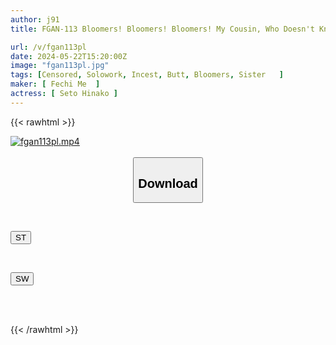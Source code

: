 ```yaml
---
author: j91
title: FGAN-113 Bloomers! Bloomers! Bloomers! My Cousin, Who Doesn't Know Anything About Bloomers, Is Staying At My House As A Bloomer Maniac For A Week! Of Course, She Wears Bloomers As Her Loungewear And Gets To See Them Live Every Day! We Even Move Her Bloomers Aside And Have Forbidden Incestuous Bloomer Sex! Seto Hinako

url: /v/fgan113pl
date: 2024-05-22T15:20:00Z
image: "fgan113pl.jpg"
tags: [Censored, Solowork, Incest, Butt, Bloomers, Sister	]
maker: [ Fechi Me  ]
actress: [ Seto Hinako ]
---
```



{{< rawhtml >}}

<div class="video" data-videoid="Y8G8v6lxk0hvA9b">
    <a href="javascript:;">
        <img src="/v/fgan113pl/fgan113pl.jpg" width="WIDTH" height="HEIGHT" alt="fgan113pl.mp4" loading="lazy">
    </a>
</div>

<script type="text/javascript" src="https://j91.asia/asset/on-demand-st.js"></script>

<br>
  <link rel="stylesheet" href="https://j91.asia/asset/bs5.css">
  
  <center>
  <button class="btn btn-primary" type="button" data-bs-toggle="collapse" data-bs-target=".multi-collapse" aria-expanded="false" aria-controls="multiCollapseExample1 multiCollapseExample2"><h2>Download</h2></button></center>
</p>
<div class="row">
  <div class="col">
    <div class="collapse multi-collapse" id="multiCollapseExample1">
      <div class="card card-body">
	      	      <br>
<div class="buttons">  
<p><a href="/v/fgan113pl/st.html" target="_blank"><button class="btn-hover color-3"><i class="fa fa-download"></i> ST</button></a></p></div>
    </div>
  </div>
</div>
  <div class="col">
    <div class="collapse multi-collapse" id="multiCollapseExample2">
      <div class="card card-body">
	      <br>
<div class="buttons">
<p><a href="/v/fgan113pl/sw.html" target="_blank"><button class="btn-hover color-2"><i class="fa fa-download"></i> SW</button></a></p></div>
<br><br>
      </div>
    </div>
  </div>
</div>

{{< /rawhtml >}}